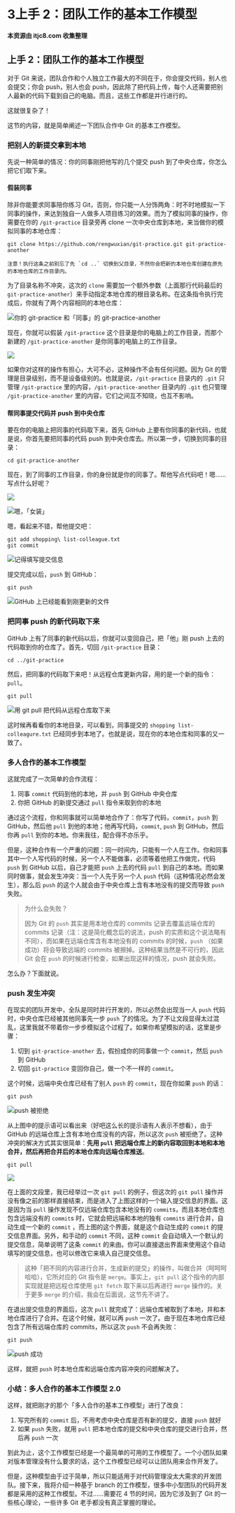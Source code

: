 # 3上手 2：团队工作的基本工作模型

#### 本资源由 itjc8.com 收集整理

## 上手 2：团队工作的基本工作模型

对于 Git 来说，团队合作和个人独立工作最大的不同在于，你会提交代码，别人也会提交；你会 push，别人也会 push，因此除了把代码上传，每个人还需要把别人最新的代码下载到自己的电脑。而且，这些工作都是并行进行的。

这就很复杂了！

这节的内容，就是简单阐述一下团队合作中 Git 的基本工作模型。

### 把别人的新提交拿到本地

先说一种简单的情况：你的同事刚把他写的几个提交 push 到了中央仓库，你怎么把它们取下来。

#### 假装同事

除非你能要求同事陪你练习 Git，否则，你只能一人分饰两角：时不时地模拟一下同事的操作，来达到独自一人做多人项目练习的效果。而为了模拟同事的操作，你需要在你的 `/git-practice` 目录旁再 clone 一次中央仓库到本地，来当做你的模拟同事的本地仓库：

```shell
git clone https://github.com/rengwuxian/git-practice.git git-practice-another
```

```!
注意！执行这条之前别忘了先 `cd ..` 切换到父目录，不然你会把新的本地仓库创建在原先的本地仓库的工作目录内。
```

为了目录名称不冲突，这次的 `clone` 需要加一个额外参数（上面那行代码最后的 `git-practice-another`）来手动指定本地仓库的根目录名称。在这条指令执行完成后，你就有了两个内容相同的本地仓库：

![你的 git-practice 和「同事」的 git-practice-another](https://user-gold-cdn.xitu.io/2017/11/20/15fd7796267f52f3?w=274\&h=153\&f=jpeg\&s=43143)

现在，你就可以假装 `/git-practice` 这个目录是你的电脑上的工作目录，而那个新建的 `/git-practice-another` 是你同事的电脑上的工作目录。

![](https://user-gold-cdn.xitu.io/2017/11/20/15fd779626c48d66?w=421\&h=298\&f=jpeg\&s=59238)

如果你对这样的操作有担心，大可不必，这种操作不会有任何问题。因为 Git 的管理是目录级别，而不是设备级别的。也就是说，`/git-practice` 目录内的 `.git` 只管理 `/git-practice` 里的内容，`/git-practice-another` 目录内的 `.git` 也只管理 `/git-practice-another` 里的内容，它们之间互不知晓，也互不影响。

#### 帮同事提交代码并 push 到中央仓库

要在你的电脑上把同事的代码取下来，首先 GitHub 上要有你同事的新代码，也就是说，你首先要把同事的代码 push 到中央仓库去。所以第一步，切换到同事的目录：

```shell
cd git-practice-another
```

现在，到了同事的工作目录，你的身份就是你的同事了。帮他写点代码吧！嗯……写点什么好呢？

![](https://user-gold-cdn.xitu.io/2017/11/20/15fd7796252edbf5?w=299\&h=87\&f=jpeg\&s=14033)

![嗯，「女装」](https://user-gold-cdn.xitu.io/2017/11/20/15fd77962711f7d1?w=312\&h=105\&f=jpeg\&s=7661)

嗯，看起来不错，帮他提交吧：

```shell
git add shopping\ list-colleague.txt
git commit
```

![记得填写提交信息](https://user-gold-cdn.xitu.io/2017/11/20/15fd7797bd664ef4?w=489\&h=170\&f=jpeg\&s=48053)

提交完成以后，`push` 到 GitHub：

```shell
git push
```

![GitHub 上已经能看到刚更新的文件](https://user-gold-cdn.xitu.io/2017/11/23/15fe7f81418af938?w=1010\&h=299\&f=jpeg\&s=68653)

### 把同事 push 的新代码取下来

GitHub 上有了同事的新代码以后，你就可以变回自己，把「他」刚 push 上去的代码取到你的仓库了。首先，切回 `/git-practice` 目录：

```shell
cd ../git-practice
```

然后，把同事的代码取下来吧！从远程仓库更新内容，用的是一个新的指令：`pull`。

```shell
git pull
```

![用 git pull 把代码从远程仓库取下来](https://user-gold-cdn.xitu.io/2017/11/20/15fd779668e41b04?w=431\&h=239\&f=jpeg\&s=88488)

这时候再看看你的本地目录，可以看到，同事提交的 `shopping list-colleagure.txt` 已经同步到本地了。也就是说，现在你的本地仓库和同事的又一致了。

### 多人合作的基本工作模型

这就完成了一次简单的合作流程：

1. 同事 `commit` 代码到他的本地，并 `push` 到 GitHub 中央仓库
2. 你把 GitHub 的新提交通过 `pull` 指令来取到你的本地

通过这个流程，你和同事就可以简单地合作了：你写了代码，`commit`，`push` 到 GitHub，然后他 `pull` 到他的本地；他再写代码，`commit`, `push` 到 GitHub，然后你再 `pull` 到你的本地。你来我往，配合得不亦乐乎。

但是，这种合作有一个严重的问题：同一时间内，只能有一个人在工作。你和同事其中一个人写代码的时候，另一个人不能做事，必须等着他把工作做完，代码 `push` 到 GitHub 以后，自己才能把 `push` 上去的代码 `pull` 到自己的本地。而如果同时做事，就会发生冲突：当一个人先于另一个人 `push` 代码（这种情况必然会发生），那么后 `push` 的这个人就会由于中央仓库上含有本地没有的提交而导致 `push` 失败。&#x20;

> 为什么会失败？
>
> 因为 Git 的 `push` 其实是用本地仓库的 commits 记录去覆盖远端仓库的 commits 记录（注：这是简化概念后的说法，push 的实质和这个说法略有不同），而如果在远端仓库含有本地没有的 commits 的时候，`push` （如果成功）将会导致远端的 commits 被擦掉。这种结果当然是不可行的，因此 Git 会在 `push` 的时候进行检查，如果出现这样的情况，push 就会失败。

怎么办？下面就说。

### push 发生冲突

在现实的团队开发中，全队是同时并行开发的，所以必然会出现当一人 `push` 代码时，中央仓库已经被其他同事先一步 `push` 了的情况。为了不让文段显得太过混乱，这里我就不带着你一步步模拟这个过程了。如果你希望模拟的话，这里是步骤：

1. 切到 `git-practice-another` 去，假扮成你的同事做一个 `commit`，然后 `push` 到 GitHub
2. 切回 `git-practice` 变回你自己，做一个不一样的 `commit`。

这个时候，远端中央仓库已经有了别人 `push` 的 `commit`，现在你如果 `push` 的话：

```shell
git push
```

![push 被拒绝](https://user-gold-cdn.xitu.io/2017/11/30/1600a7635c403f2c?w=598\&h=153\&f=jpeg\&s=54384)

从上图中的提示语可以看出来（好吧这么长的提示语有人表示不想看），由于 GitHub 的远端仓库上含有本地仓库没有的内容，所以这次 `push` 被拒绝了。这种冲突的解决方式其实很简单：**先用 `pull` 把远端仓库上的新内容取回到本地和本地合并，然后再把合并后的本地仓库向远端仓库推送**。

```shell
git pull
```

![](https://user-gold-cdn.xitu.io/2017/11/20/15fd77967acc6821?w=518\&h=128\&f=jpeg\&s=48512)

在上面的文段里，我已经举过一次 `git pull` 的例子，但这次的 `git pull` 操作并没有像之前的那样直接结束，而是进入了上图这样的一个输入提交信息的界面。这是因为当 `pull` 操作发现不仅远端仓库包含本地没有的 `commit`s，而且本地仓库也包含远端没有的 `commit`s 时，它就会把远端和本地的独有 `commit`s 进行合并，自动生成一个新的 `commit` ，而上图的这个界面，就是这个自动生成的 `commit` 的提交信息界面。另外，和手动的 `commit` 不同，这种 `commit` 会自动填入一个默认的提交信息，简单说明了这条 `commit` 的来由。你可以直接退出界面来使用这个自动填写的提交信息，也可以修改它来填入自己提交信息。

> 这种「把不同的内容进行合并，生成新的提交」的操作，叫做合并（呵呵呵哈哈），它所对应的 Git 指令是 `merge`。事实上，`git pull` 这个指令的内部实现就是把远程仓库使用 `git fetch` 取下来以后再进行 `merge` 操作的。关于更多 `merge` 的介绍，我会在后面说，这节先不讲了。

在退出提交信息的界面后，这次 `pull` 就完成了：远端仓库被取到了本地，并和本地仓库进行了合并。在这个时候，就可以再 `push` 一次了。由于现在本地仓库已经包含了所有远端仓库的 commits，所以这次 `push` 不会再失败：

```shell
git push
```

![push 成功](https://user-gold-cdn.xitu.io/2017/11/30/1600a786d9ac2cc5?w=486\&h=157\&f=jpeg\&s=39987)

这样，就把 `push` 时本地仓库和远端仓库内容冲突的问题解决了。

### 小结：多人合作的基本工作模型 2.0

这样，就把刚才的那个「多人合作的基本工作模型」进行了改良：

1. 写完所有的 `commit` 后，不用考虑中央仓库是否有新的提交，直接 `push` 就好
2. 如果 `push` 失败，就用 `pull` 把本地仓库的提交和中央仓库的提交进行合并，然后再 `push` 一次

到此为止，这个工作模型已经是一个最简单的可用的工作模型了。一个小团队如果对版本管理没有什么要求的话，这个工作模型已经可以让团队用来合作开发了。

但是，这种模型由于过于简单，所以只能适用于对代码管理没太大需求的开发团队。接下来，我将介绍一种基于 branch 的工作模型，很多中小型团队的代码开发都是采用的这种工作模型。不过……需要花 4 节的时间，因为它涉及到了 Git 的一些核心理论，一些许多 Git 老手都没有真正掌握的理论。
